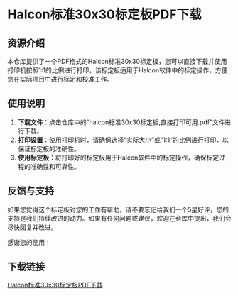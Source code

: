 # Halcon标准30x30标定板PDF下载

## 资源介绍

本仓库提供了一个PDF格式的Halcon标准30x30标定板，您可以直接下载并使用打印机按照1:1的比例进行打印。该标定板适用于Halcon软件中的标定操作，方便您在实际项目中进行标定和校准工作。

## 使用说明

1. **下载文件**：点击仓库中的“halcon标准30x30标定板,直接打印可用.pdf”文件进行下载。
2. **打印设置**：使用打印机时，请确保选择“实际大小”或“1:1”的比例进行打印，以保证标定板的准确性。
3. **使用标定板**：将打印好的标定板用于Halcon软件中的标定操作，确保标定过程的准确性和可靠性。

## 反馈与支持

如果您觉得这个标定板对您的工作有帮助，请不要忘记给我们一个5星好评，您的支持是我们持续改进的动力。如果有任何问题或建议，欢迎在仓库中提出，我们会尽快回复并改进。

感谢您的使用！

## 下载链接

[Halcon标准30x30标定板PDF下载](https://pan.quark.cn/s/8ee333b94f56)